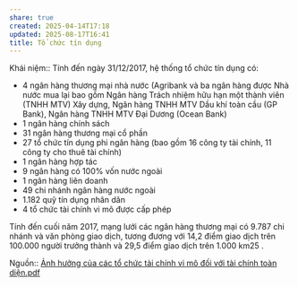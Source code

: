 ```yaml
---
share: true
created: 2025-04-14T17:18
updated: 2025-08-17T16:41
title: Tổ chức tín dụng
---
```

Khái niệm:: 
Tính đến ngày 31/12/2017, hệ thống tổ chức tín dụng có:
- 4 ngân hàng thương mại nhà nước (Agribank và ba ngân hàng được Nhà nước mua lại bao gồm Ngân hàng Trách nhiệm hữu hạn một thành viên (TNHH MTV) Xây dựng, Ngân hàng TNHH MTV Dầu khí toàn cầu (GP Bank), Ngân hàng TNHH MTV Đại Dương (Ocean Bank)
- 1 ngân hàng chính sách
- 31 ngân hàng thương mại cổ phần
- 27 tổ chức tín dụng phi ngân hàng (bao gồm 16 công ty tài chính, 11 công ty cho thuê tài chính)
- 1 ngân hàng hợp tác
- 9 ngân hàng có 100% vốn nước ngoài
- 1 ngân hàng liên doanh
- 49 chi nhánh ngân hàng nước ngoài
- 1.182 quỹ tín dụng nhân dân 
- 4 tổ chức tài chính vi mô được cấp phép

Tính đến cuối năm 2017, mạng lưới các ngân hàng thương mại có 9.787 chi nhánh và văn phòng giao dịch, tương đương với 14,2 điểm giao dịch trên 100.000 người trưởng thành và 29,5 điểm giao dịch trên 1.000 km25 .

Nguồn:: [Ảnh hưởng của các tổ chức tài chính vi mô đối với tài chính toàn diện.pdf](../../../../assets/attachments/%E1%BA%A2nh%20h%C6%B0%E1%BB%9Fng%20c%E1%BB%A7a%20c%C3%A1c%20t%E1%BB%95%20ch%E1%BB%A9c%20t%C3%A0i%20ch%C3%ADnh%20vi%20m%C3%B4%20%C4%91%E1%BB%91i%20v%E1%BB%9Bi%20t%C3%A0i%20ch%C3%ADnh%20to%C3%A0n%20di%E1%BB%87n.pdf)
